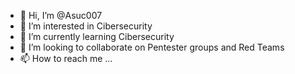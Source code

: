 - 👋 Hi, I’m @Asuc007
- 👀 I’m interested in Cibersecurity
- 🌱 I’m currently learning Cibersecurity
- 💞️ I’m looking to collaborate on Pentester groups and Red Teams
- 📫 How to reach me ...

<!---
Asuc007/Asuc007 is a ✨ special ✨ repository because its `README.md` (this file) appears on your GitHub profile.
You can click the Preview link to take a look at your changes.
--->
